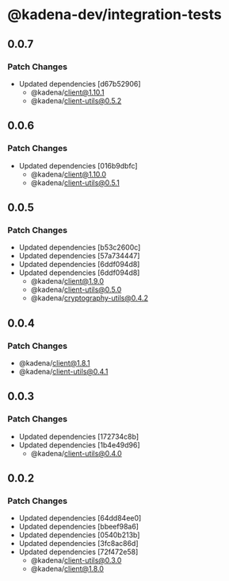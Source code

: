 # @kadena-dev/integration-tests

## 0.0.7

### Patch Changes

- Updated dependencies [d67b52906]
  - @kadena/client@1.10.1
  - @kadena/client-utils@0.5.2

## 0.0.6

### Patch Changes

- Updated dependencies [016b9dbfc]
  - @kadena/client@1.10.0
  - @kadena/client-utils@0.5.1

## 0.0.5

### Patch Changes

- Updated dependencies [b53c2600c]
- Updated dependencies [57a734447]
- Updated dependencies [6ddf094d8]
- Updated dependencies [6ddf094d8]
  - @kadena/client@1.9.0
  - @kadena/client-utils@0.5.0
  - @kadena/cryptography-utils@0.4.2

## 0.0.4

### Patch Changes

- @kadena/client@1.8.1
- @kadena/client-utils@0.4.1

## 0.0.3

### Patch Changes

- Updated dependencies [172734c8b]
- Updated dependencies [1b4e49d96]
  - @kadena/client-utils@0.4.0

## 0.0.2

### Patch Changes

- Updated dependencies [64dd84ee0]
- Updated dependencies [bbeef98a6]
- Updated dependencies [0540b213b]
- Updated dependencies [3fc8ac86d]
- Updated dependencies [72f472e58]
  - @kadena/client-utils@0.3.0
  - @kadena/client@1.8.0
